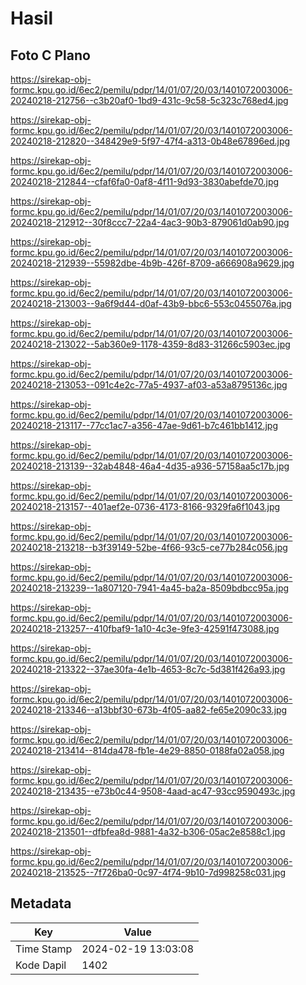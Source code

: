 # Hasil

## Foto C Plano

https://sirekap-obj-formc.kpu.go.id/6ec2/pemilu/pdpr/14/01/07/20/03/1401072003006-20240218-212756--c3b20af0-1bd9-431c-9c58-5c323c768ed4.jpg

https://sirekap-obj-formc.kpu.go.id/6ec2/pemilu/pdpr/14/01/07/20/03/1401072003006-20240218-212820--348429e9-5f97-47f4-a313-0b48e67896ed.jpg

https://sirekap-obj-formc.kpu.go.id/6ec2/pemilu/pdpr/14/01/07/20/03/1401072003006-20240218-212844--cfaf6fa0-0af8-4f11-9d93-3830abefde70.jpg

https://sirekap-obj-formc.kpu.go.id/6ec2/pemilu/pdpr/14/01/07/20/03/1401072003006-20240218-212912--30f8ccc7-22a4-4ac3-90b3-879061d0ab90.jpg

https://sirekap-obj-formc.kpu.go.id/6ec2/pemilu/pdpr/14/01/07/20/03/1401072003006-20240218-212939--55982dbe-4b9b-426f-8709-a666908a9629.jpg

https://sirekap-obj-formc.kpu.go.id/6ec2/pemilu/pdpr/14/01/07/20/03/1401072003006-20240218-213003--9a6f9d44-d0af-43b9-bbc6-553c0455076a.jpg

https://sirekap-obj-formc.kpu.go.id/6ec2/pemilu/pdpr/14/01/07/20/03/1401072003006-20240218-213022--5ab360e9-1178-4359-8d83-31266c5903ec.jpg

https://sirekap-obj-formc.kpu.go.id/6ec2/pemilu/pdpr/14/01/07/20/03/1401072003006-20240218-213053--091c4e2c-77a5-4937-af03-a53a8795136c.jpg

https://sirekap-obj-formc.kpu.go.id/6ec2/pemilu/pdpr/14/01/07/20/03/1401072003006-20240218-213117--77cc1ac7-a356-47ae-9d61-b7c461bb1412.jpg

https://sirekap-obj-formc.kpu.go.id/6ec2/pemilu/pdpr/14/01/07/20/03/1401072003006-20240218-213139--32ab4848-46a4-4d35-a936-57158aa5c17b.jpg

https://sirekap-obj-formc.kpu.go.id/6ec2/pemilu/pdpr/14/01/07/20/03/1401072003006-20240218-213157--401aef2e-0736-4173-8166-9329fa6f1043.jpg

https://sirekap-obj-formc.kpu.go.id/6ec2/pemilu/pdpr/14/01/07/20/03/1401072003006-20240218-213218--b3f39149-52be-4f66-93c5-ce77b284c056.jpg

https://sirekap-obj-formc.kpu.go.id/6ec2/pemilu/pdpr/14/01/07/20/03/1401072003006-20240218-213239--1a807120-7941-4a45-ba2a-8509bdbcc95a.jpg

https://sirekap-obj-formc.kpu.go.id/6ec2/pemilu/pdpr/14/01/07/20/03/1401072003006-20240218-213257--410fbaf9-1a10-4c3e-9fe3-42591f473088.jpg

https://sirekap-obj-formc.kpu.go.id/6ec2/pemilu/pdpr/14/01/07/20/03/1401072003006-20240218-213322--37ae30fa-4e1b-4653-8c7c-5d381f426a93.jpg

https://sirekap-obj-formc.kpu.go.id/6ec2/pemilu/pdpr/14/01/07/20/03/1401072003006-20240218-213346--a13bbf30-673b-4f05-aa82-fe65e2090c33.jpg

https://sirekap-obj-formc.kpu.go.id/6ec2/pemilu/pdpr/14/01/07/20/03/1401072003006-20240218-213414--814da478-fb1e-4e29-8850-0188fa02a058.jpg

https://sirekap-obj-formc.kpu.go.id/6ec2/pemilu/pdpr/14/01/07/20/03/1401072003006-20240218-213435--e73b0c44-9508-4aad-ac47-93cc9590493c.jpg

https://sirekap-obj-formc.kpu.go.id/6ec2/pemilu/pdpr/14/01/07/20/03/1401072003006-20240218-213501--dfbfea8d-9881-4a32-b306-05ac2e8588c1.jpg

https://sirekap-obj-formc.kpu.go.id/6ec2/pemilu/pdpr/14/01/07/20/03/1401072003006-20240218-213525--7f726ba0-0c97-4f74-9b10-7d998258c031.jpg


## Metadata

| Key        | Value               |
| ---------- | ------------------- |
| Time Stamp | 2024-02-19 13:03:08 |
| Kode Dapil | 1402                |



